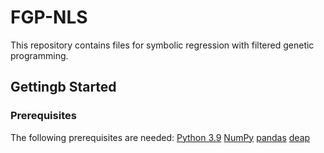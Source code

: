 # FGP-NLS
This repository contains files for symbolic regression with filtered genetic programming.

## Gettingb Started
### Prerequisites
The following prerequisites are needed:
[Python 3.9]()
[NumPy]()
[pandas]()
[deap]()
